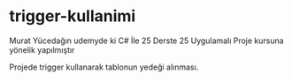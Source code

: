 # trigger-kullanimi

Murat Yücedağın udemyde ki C# İle 25 Derste 25 Uygulamalı Proje kursuna yönelik yapılmıştır

Projede trigger kullanarak tablonun yedeği alınması.
